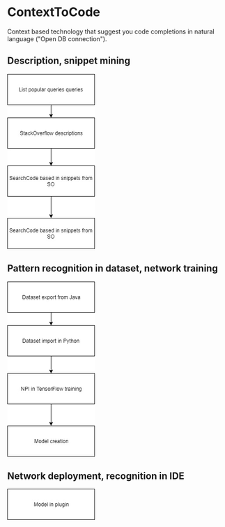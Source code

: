 # ContextToCode
Context based technology that suggest you code completions in natural language ("Open DB connection").

## Description, snippet mining

![enter image description here](https://raw.githubusercontent.com/nayname/ThousandMonkeysTypewriter.github.io/master/desr%20parsing.jpg)

## Pattern recognition in dataset, network training

![enter image description here](https://raw.githubusercontent.com/nayname/ThousandMonkeysTypewriter.github.io/master/learn.jpg)

## Network deployment, recognition in IDE

![enter image description here](https://raw.githubusercontent.com/nayname/ThousandMonkeysTypewriter.github.io/master/deploy.jpg)




